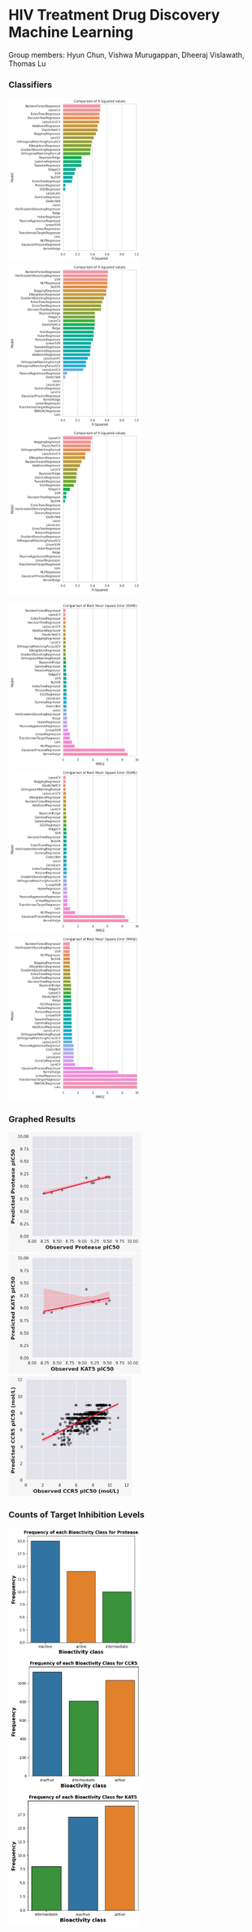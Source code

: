 # HIV Treatment Drug Discovery Machine Learning
Group members: Hyun Chun, Vishwa Murugappan, Dheeraj Vislawath, Thomas Lu

### Classifiers
<p float="left">
  <img src="/README%20Images/Classifiers1.jpeg" width="260" />
  <img src="/README%20Images/Classifiers2.jpeg" width="260" />
  <img src="/README%20Images/Classifiers3.jpeg" width="260" />
</p>
<p float="left">
  <img src="/README%20Images/Classifiers4.jpeg" width="260" />
  <img src="/README%20Images/Classifiers5.jpeg" width="260" />
  <img src="/README%20Images/Classifiers6.jpeg" width="260" />
</p>

### Graphed Results
<p float="left">
  <img src="/README%20Images/Grph1.jpeg" width="260" />
  <img src="/README%20Images/Grph2.jpeg" width="260" />
  <img src="/README%20Images/Grph3.jpeg" width="242" />
</p>

### Counts of Target Inhibition Levels
<p float="left">
  <img src="/README%20Images/Chart1.jpeg" width="260" />
  <img src="/README%20Images/Chart2.jpeg" width="260" />
  <img src="/README%20Images/Chart3.jpeg" width="260" />
</p>

